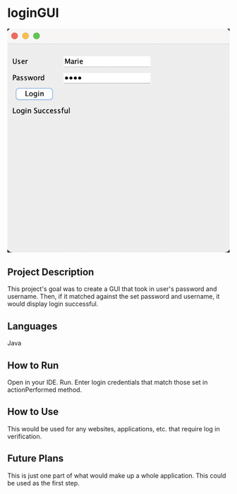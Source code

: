 # loginGUI

<p>
<img src="loginGUI_screenshot.png" alt="GUI screenshot"/>
</p>

## Project Description
This project's goal was to create a GUI that took in user's password and username. Then, if it matched against the set password and username, it would display login successful.

## Languages
Java

## How to Run
Open in your IDE. Run. Enter login credentials that match those set in actionPerformed method.

## How to Use
This would be used for any websites, applications, etc. that require log in verification.

## Future Plans
This is just one part of what would make up a whole application. This could be used as the first step. 